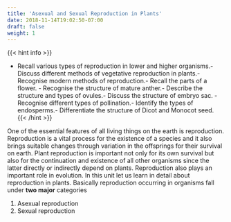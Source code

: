```yaml
---
title: 'Asexual and Sexual Reproduction in Plants'
date: 2018-11-14T19:02:50-07:00
draft: false
weight: 1
---
```


{{< hint info >}}


- Recall various types of reproduction in lower and higher organisms.- Discuss different methods of vegetative reproduction in plants.- Recognise modern methods of reproduction.- Recall the parts of a flower. - Recognise the structure of mature anther.- Describe the structure and types of ovules.- Discuss the structure of embryo sac. -  Recognise different types of pollination.- Identify the types of endosperms.- Differentiate the structure of Dicot and Monocot seed.  
{{< /hint >}}




One of the essential features of all living things on the earth is reproduction. Reproduction is a vital process for the existence of a species and it also brings suitable changes through variation in the offsprings for their survival on earth. Plant reproduction is important not only for its own survival but also for the continuation and existence of all other organisms since the latter directly or indirectly depend on plants. Reproduction also plays an important role in evolution. In this unit let us learn in detail about reproduction in plants. Basically reproduction occurring in organisms fall under **two major** categories

1. Asexual reproduction
2. Sexual reproduction

